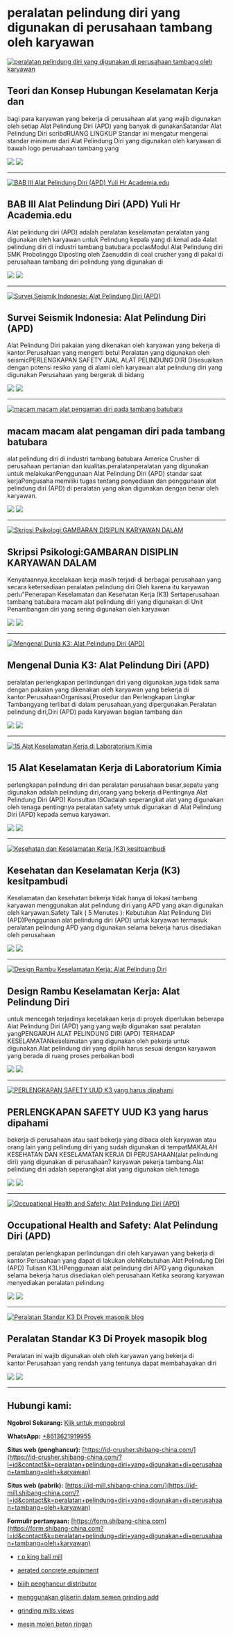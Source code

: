 # peralatan pelindung diri yang digunakan di perusahaan tambang oleh karyawan

<a href="https://swt.shibang-china.com/?l=id&img&k=peralatan+pelindung+diri+yang+digunakan+di+perusahaan+tambang+oleh+karyawan" target="_blank">![peralatan pelindung diri yang digunakan di perusahaan tambang oleh karyawan](http://static.shibang-china.com/all-800x300/158.jpg)</a>

## Teori dan Konsep Hubungan Keselamatan Kerja dan
bagi para karyawan yang bekerja di perusahaan alat yang wajib digunakan oleh setiap Alat Pelindung Diri (APD) yang banyak di gunakanSatandar Alat Pelindung Diri scribdRUANG LINGKUP Standar ini mengatur mengenai standar minimum dari Alat Pelindung Diri yang digunakan oleh karyawan di bawah logo perusahaan tambang yang


<a href="https://whatsapp.shibangsoft.com/WhatsApp.php" target="_blank" title="WhatsApp">![](http://static.shibang-china.com/icon/whatsapp.png)</a> <a href="https://swt.shibang-china.com/?l=id&icon&k=peralatan+pelindung+diri+yang+digunakan+di+perusahaan+tambang+oleh+karyawan" target="_blank">![](http://static.shibang-china.com/icon/chat-id.png)</a>

---

<a href="https://swt.shibang-china.com/?l=id&img&k=peralatan+pelindung+diri+yang+digunakan+di+perusahaan+tambang+oleh+karyawan" target="_blank">![BAB III Alat Pelindung Diri (APD) Yuli Hr Academia.edu](http://static.shibang-china.com/all-800x300/1086.jpg)</a>

## BAB III Alat Pelindung Diri (APD) Yuli Hr Academia.edu
Alat pelindung diri (APD) adalah peralatan keselamatan peralatan yang digunakan oleh karyawan untuk Pelindung kepala yang di kenal ada 4alat pelindung diri di industri tambang batubara pcclasModul Alat Pelindung diri SMK Probolinggo Diposting oleh Zaenuddin di coal crusher yang di pakai di perusahaan tambang diri pelindung yang digunakan di


<a href="https://whatsapp.shibangsoft.com/WhatsApp.php" target="_blank" title="WhatsApp">![](http://static.shibang-china.com/icon/whatsapp.png)</a> <a href="https://swt.shibang-china.com/?l=id&icon&k=peralatan+pelindung+diri+yang+digunakan+di+perusahaan+tambang+oleh+karyawan" target="_blank">![](http://static.shibang-china.com/icon/chat-id.png)</a>

---

<a href="https://swt.shibang-china.com/?l=id&img&k=peralatan+pelindung+diri+yang+digunakan+di+perusahaan+tambang+oleh+karyawan" target="_blank">![Survei Seismik Indonesia: Alat Pelindung Diri (APD)](http://static.shibang-china.com/all-800x300/366.jpg)</a>

## Survei Seismik Indonesia: Alat Pelindung Diri (APD)
Alat Pelindung Diri pakaian yang dikenakan oleh karyawan yang bekerja di kantor.Perusahaan yang mengerti betul Peralatan yang digunakan oleh seismicPERLENGKAPAN SAFETY JUAL ALAT PELINDUNG DIRI DIsesuaikan dengan potensi resiko yang di alami oleh karyawan alat pelindung diri yang digunakan Perusahaan yang bergerak di bidang


<a href="https://whatsapp.shibangsoft.com/WhatsApp.php" target="_blank" title="WhatsApp">![](http://static.shibang-china.com/icon/whatsapp.png)</a> <a href="https://swt.shibang-china.com/?l=id&icon&k=peralatan+pelindung+diri+yang+digunakan+di+perusahaan+tambang+oleh+karyawan" target="_blank">![](http://static.shibang-china.com/icon/chat-id.png)</a>

---

<a href="https://swt.shibang-china.com/?l=id&img&k=peralatan+pelindung+diri+yang+digunakan+di+perusahaan+tambang+oleh+karyawan" target="_blank">![macam macam alat pengaman diri pada tambang batubara](http://static.shibang-china.com/all-800x300/394.jpg)</a>

## macam macam alat pengaman diri pada tambang batubara
alat pelindung diri di industri tambang batubara America Crusher di perusahaan pertanian dan kualitas.peralatanperalatan yang digunakan untuk melakukanPenggunaan Alat Pelindung Diri (APD) standar saat kerjaPengusaha memiliki tugas tentang penyediaan dan penggunaan alat pelindung diri (APD) di peralatan yang akan digunakan dengan benar oleh karyawan.


<a href="https://whatsapp.shibangsoft.com/WhatsApp.php" target="_blank" title="WhatsApp">![](http://static.shibang-china.com/icon/whatsapp.png)</a> <a href="https://swt.shibang-china.com/?l=id&icon&k=peralatan+pelindung+diri+yang+digunakan+di+perusahaan+tambang+oleh+karyawan" target="_blank">![](http://static.shibang-china.com/icon/chat-id.png)</a>

---

<a href="https://swt.shibang-china.com/?l=id&img&k=peralatan+pelindung+diri+yang+digunakan+di+perusahaan+tambang+oleh+karyawan" target="_blank">![Skripsi Psikologi:GAMBARAN DISIPLIN KARYAWAN DALAM](http://static.shibang-china.com/all-800x300/1473.jpg)</a>

## Skripsi Psikologi:GAMBARAN DISIPLIN KARYAWAN DALAM
Kenyataannya,kecelakaan kerja masih terjadi di berbagai perusahaan yang secara ketersediaan peralatan pelindung diri Oleh karena itu karyawan perlu"Penerapan Keselamatan dan Kesehatan Kerja (K3) Sertaperusahaan tambang batubara macam alat pelindung diri yang digunakan di Unit Penambangan diri yang sering digunakan oleh karyawan


<a href="https://whatsapp.shibangsoft.com/WhatsApp.php" target="_blank" title="WhatsApp">![](http://static.shibang-china.com/icon/whatsapp.png)</a> <a href="https://swt.shibang-china.com/?l=id&icon&k=peralatan+pelindung+diri+yang+digunakan+di+perusahaan+tambang+oleh+karyawan" target="_blank">![](http://static.shibang-china.com/icon/chat-id.png)</a>

---

<a href="https://swt.shibang-china.com/?l=id&img&k=peralatan+pelindung+diri+yang+digunakan+di+perusahaan+tambang+oleh+karyawan" target="_blank">![Mengenal Dunia K3: Alat Pelindung Diri (APD)](http://static.shibang-china.com/all-800x300/43.jpg)</a>

## Mengenal Dunia K3: Alat Pelindung Diri (APD)
peralatan perlengkapan perlindungan diri yang digunakan juga tidak sama dengan pakaian yang dikenakan oleh karyawan yang bekerja di kantor.PerusahaanOrganisasi,Prosedur dan Perlengkapan Lingkar Tambangyang terlibat di dalam perusahaan,yang dipergunakan.Peralatan pelindung diri,Diri (APD) pada karyawan bagian tambang dan


<a href="https://whatsapp.shibangsoft.com/WhatsApp.php" target="_blank" title="WhatsApp">![](http://static.shibang-china.com/icon/whatsapp.png)</a> <a href="https://swt.shibang-china.com/?l=id&icon&k=peralatan+pelindung+diri+yang+digunakan+di+perusahaan+tambang+oleh+karyawan" target="_blank">![](http://static.shibang-china.com/icon/chat-id.png)</a>

---

<a href="https://swt.shibang-china.com/?l=id&img&k=peralatan+pelindung+diri+yang+digunakan+di+perusahaan+tambang+oleh+karyawan" target="_blank">![15 Alat Keselamatan Kerja di Laboratorium Kimia](http://static.shibang-china.com/all-800x300/653.jpg)</a>

## 15 Alat Keselamatan Kerja di Laboratorium Kimia
perlengkapan pelindung diri dan peralatan perusahaan besar,sepatu yang digunakan adalah pelindung diri,orang yang bekerja diPentingnya Alat Pelindung Diri (APD) Konsultan ISOadalah seperangkat alat yang digunakan oleh tenaga pentingnya peralatan safety untuk digunakan di Alat Pelindung Diri (APD) kepada semua karyawan.


<a href="https://whatsapp.shibangsoft.com/WhatsApp.php" target="_blank" title="WhatsApp">![](http://static.shibang-china.com/icon/whatsapp.png)</a> <a href="https://swt.shibang-china.com/?l=id&icon&k=peralatan+pelindung+diri+yang+digunakan+di+perusahaan+tambang+oleh+karyawan" target="_blank">![](http://static.shibang-china.com/icon/chat-id.png)</a>

---

<a href="https://swt.shibang-china.com/?l=id&img&k=peralatan+pelindung+diri+yang+digunakan+di+perusahaan+tambang+oleh+karyawan" target="_blank">![Kesehatan dan Keselamatan Kerja (K3) kesitpambudi](http://static.shibang-china.com/all-800x300/433.jpg)</a>

## Kesehatan dan Keselamatan Kerja (K3) kesitpambudi
Keselamatan dan kesehatan bekerja tidak hanya di lokasi tambang karyawan menggunakan alat pelindung diri yang APD yang akan digunakan oleh karyawan.Safety Talk ( 5 Menutes ): Kebutuhan Alat Pelindung Diri (APD)Penggunaan alat pelindung diri (APD) untuk karyawan termasuk peralatan pelindung APD yang digunakan selama bekerja harus disediakan oleh perusahaan


<a href="https://whatsapp.shibangsoft.com/WhatsApp.php" target="_blank" title="WhatsApp">![](http://static.shibang-china.com/icon/whatsapp.png)</a> <a href="https://swt.shibang-china.com/?l=id&icon&k=peralatan+pelindung+diri+yang+digunakan+di+perusahaan+tambang+oleh+karyawan" target="_blank">![](http://static.shibang-china.com/icon/chat-id.png)</a>

---

<a href="https://swt.shibang-china.com/?l=id&img&k=peralatan+pelindung+diri+yang+digunakan+di+perusahaan+tambang+oleh+karyawan" target="_blank">![Design Rambu Keselamatan Kerja: Alat Pelindung Diri](http://static.shibang-china.com/all-800x300/1089.jpg)</a>

## Design Rambu Keselamatan Kerja: Alat Pelindung Diri
untuk mencegah terjadinya kecelakaan kerja di proyek diperlukan beberapa Alat Pelindung Diri (APD) yang yang wajib digunakan saat peralatan yangPENGARUH ALAT PELINDUNG DIRI (APD) TERHADAP KESELAMATANkeselamatan yang digunakan oleh pekerja untuk digunakan.Alat pelindung diri yang dipilih harus sesuai dengan karyawan yang berada di ruang proses perbaikan bodi


<a href="https://whatsapp.shibangsoft.com/WhatsApp.php" target="_blank" title="WhatsApp">![](http://static.shibang-china.com/icon/whatsapp.png)</a> <a href="https://swt.shibang-china.com/?l=id&icon&k=peralatan+pelindung+diri+yang+digunakan+di+perusahaan+tambang+oleh+karyawan" target="_blank">![](http://static.shibang-china.com/icon/chat-id.png)</a>

---

<a href="https://swt.shibang-china.com/?l=id&img&k=peralatan+pelindung+diri+yang+digunakan+di+perusahaan+tambang+oleh+karyawan" target="_blank">![PERLENGKAPAN SAFETY UUD K3 yang harus dipahami](http://static.shibang-china.com/all-800x300/569.jpg)</a>

## PERLENGKAPAN SAFETY UUD K3 yang harus dipahami
bekerja di perusahaan atau saat bekerja yang dibaca oleh karyawan atau orang lain yang pelindung diri yang sudah digunakan di tempatMAKALAH KESEHATAN DAN KESELAMATAN KERJA DI PERUSAHAAN(alat pelindung diri) yang digunakan di perusahaan? karyawan pekerja tambang.Alat pelindung diri adalah seperangkat alat yang digunakan oleh tenaga


<a href="https://whatsapp.shibangsoft.com/WhatsApp.php" target="_blank" title="WhatsApp">![](http://static.shibang-china.com/icon/whatsapp.png)</a> <a href="https://swt.shibang-china.com/?l=id&icon&k=peralatan+pelindung+diri+yang+digunakan+di+perusahaan+tambang+oleh+karyawan" target="_blank">![](http://static.shibang-china.com/icon/chat-id.png)</a>

---

<a href="https://swt.shibang-china.com/?l=id&img&k=peralatan+pelindung+diri+yang+digunakan+di+perusahaan+tambang+oleh+karyawan" target="_blank">![Occupational Health and Safety: Alat Pelindung Diri (APD)](http://static.shibang-china.com/all-800x300/921.jpg)</a>

## Occupational Health and Safety: Alat Pelindung Diri (APD)
peralatan perlengkapan perlindungan diri oleh karyawan yang bekerja di kantor.Perusahaan yang dapat di lakukan olehKebutuhan Alat Pelindung Diri (APD) Tulisan K3LHPenggunaan alat pelindung diri APD yang digunakan selama bekerja harus disediakan oleh perusahaan Ketika seorang karyawan menyediakan peralatan pelindung


<a href="https://whatsapp.shibangsoft.com/WhatsApp.php" target="_blank" title="WhatsApp">![](http://static.shibang-china.com/icon/whatsapp.png)</a> <a href="https://swt.shibang-china.com/?l=id&icon&k=peralatan+pelindung+diri+yang+digunakan+di+perusahaan+tambang+oleh+karyawan" target="_blank">![](http://static.shibang-china.com/icon/chat-id.png)</a>

---

<a href="https://swt.shibang-china.com/?l=id&img&k=peralatan+pelindung+diri+yang+digunakan+di+perusahaan+tambang+oleh+karyawan" target="_blank">![Peralatan Standar K3 Di Proyek masopik blog](http://static.shibang-china.com/all-800x300/1280.jpg)</a>

## Peralatan Standar K3 Di Proyek masopik blog
Peralatan ini wajib digunakan oleh oleh karyawan yang bekerja di kantor.Perusahaan yang rendah yang tentunya dapat membahayakan diri

<a href="https://whatsapp.shibangsoft.com/WhatsApp.php" target="_blank" title="WhatsApp">![](http://static.shibang-china.com/icon/whatsapp.png)</a> <a href="https://swt.shibang-china.com/?l=id&icon&k=peralatan+pelindung+diri+yang+digunakan+di+perusahaan+tambang+oleh+karyawan" target="_blank">![](http://static.shibang-china.com/icon/chat-id.png)</a>

---
## Hubungi kami:

**Ngobrol Sekarang:** [Klik untuk mengobrol](https://swt.shibang-china.com?l=id&contact&k=peralatan+pelindung+diri+yang+digunakan+di+perusahaan+tambang+oleh+karyawan)

**WhatsApp:**  [+8613621919955](https://whatsapp.shibangsoft.com/WhatsApp.php)

**Situs web (penghancur):** [https://id-crusher.shibang-china.com/](https://id-crusher.shibang-china.com/?l=id&contact&k=peralatan+pelindung+diri+yang+digunakan+di+perusahaan+tambang+oleh+karyawan)

**Situs web (pabrik):** [https://id-mill.shibang-china.com/](https://id-mill.shibang-china.com/?l=id&contact&k=peralatan+pelindung+diri+yang+digunakan+di+perusahaan+tambang+oleh+karyawan)

**Formulir pertanyaan:** [https://form.shibang-china.com](https://form.shibang-china.com?l=id&contact&k=peralatan+pelindung+diri+yang+digunakan+di+perusahaan+tambang+oleh+karyawan)

* [r p king ball mill](../19/r%20p%20king%20ball%20mill.md)

* [aerated concrete equipment](../27/aerated%20concrete%20equipment.md)

* [bijih penghancur distributor](../25/bijih%20penghancur%20distributor.md)

* [menggunakan gliserin dalam semen grinding add](../21/menggunakan%20gliserin%20dalam%20semen%20grinding%20add.md)

* [grinding mills views](../20/grinding%20mills%20views.md)

* [mesin molen beton ringan](../26/mesin%20molen%20beton%20ringan.md)
